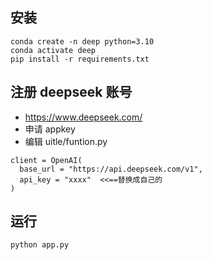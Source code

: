 ## 安装
```
conda create -n deep python=3.10 
conda activate deep 
pip install -r requirements.txt 
```

## 注册 deepseek 账号
* https://www.deepseek.com/ 
* 申请 appkey
* 编辑 uitle/funtion.py

```
client = OpenAI(
  base_url = "https://api.deepseek.com/v1",
  api_key = "xxxx"  <<==替换成自己的
)
```

## 运行
```
python app.py
```